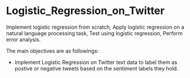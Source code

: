 # Logistic_Regression_on_Twitter

Implement logistic regression from scratch, Apply logistic regression on a natural language processing task, Test using logistic regression, Perform error analysis.

The main objectives are as followings:

* Implement Logistic Regression on Twitter text data to label them as postive or negative tweets based on the sentiment labels they hold.
